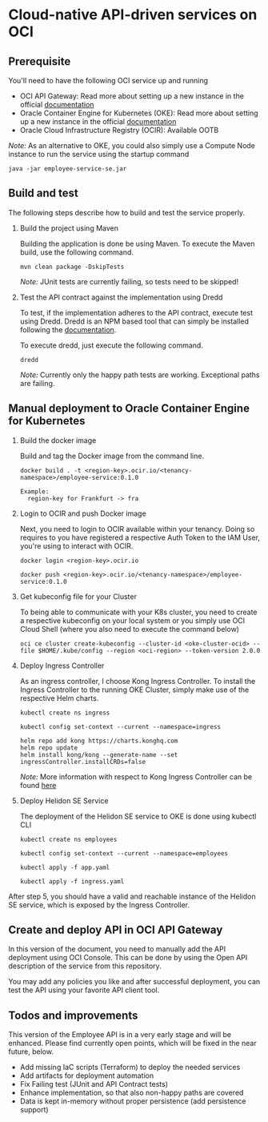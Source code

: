 # Cloud-native API-driven services on OCI

## Prerequisite

You'll need to have the following OCI service up and running

* OCI API Gateway: Read more about setting up a new instance in the official [documentation](https://docs.cloud.oracle.com/en-us/iaas/Content/APIGateway/Tasks/apigatewaycreatinggateway.htm)
* Oracle Container Engine for Kubernetes (OKE): Read more about setting up a new instance in the official  [documentation](https://docs.cloud.oracle.com/en-us/iaas/Content/ContEng/Concepts/contengoverview.htm)
* Oracle Cloud Infrastructure Registry (OCIR): Available OOTB

*Note:* As an alternative to OKE, you could also simply use a Compute Node instance to run the service using the startup command

```java -jar employee-service-se.jar```

## Build and test

The following steps describe how to build and test the service properly. 

1. Build the project using Maven

    Building the application is done be using Maven. To execute the Maven  build, use the following command.

    ``` 
    mvn clean package -DskipTests
    ```
   
    *Note:* JUnit tests are currently failing, so tests need to be skipped!

2. Test the API contract against the implementation using Dredd

    To test, if the implementation adheres to the API contract, execute test using Dredd. Dredd is an NPM based 
    tool that can simply be installed following the [documentation](https://dredd.org/en/latest/installation.html).
    
    To execute dredd, just execute the following command.

    ``` 
    dredd
    ```
    
    *Note:* Currently only the happy path tests are working. Exceptional paths are failing.

## Manual deployment to Oracle Container Engine for Kubernetes

1. Build the docker image

    Build and tag the Docker image from the command line.
    
    ``` 
    docker build . -t <region-key>.ocir.io/<tenancy-namespace>/employee-service:0.1.0
    
    Example:
      region-key for Frankfurt -> fra
    ```

2. Login to OCIR and push Docker image

    Next, you need to login to OCIR available within your tenancy. Doing so requires to you have registered a
    respective Auth Token to the IAM User, you're using to interact with OCIR.
    
    ``` 
    docker login <region-key>.ocir.io
    
    docker push <region-key>.ocir.io/<tenancy-namespace>/employee-service:0.1.0
    ```

3. Get kubeconfig file for your Cluster

    To being able to communicate with your K8s cluster, you need to create a respective kubeconfig on your local 
    system or you simply use OCI Cloud Shell (where you also need to execute the command below)
    
    ```
    oci ce cluster create-kubeconfig --cluster-id <oke-cluster-ocid> --file $HOME/.kube/config --region <oci-region> --token-version 2.0.0 
    ``` 

4. Deploy Ingress Controller

    As an ingress controller, I choose Kong Ingress Controller. To install the Ingress Controller to the running OKE
    Cluster, simply make use of the respective Helm charts.
    
    ```
    kubectl create ns ingress
    
    kubectl config set-context --current --namespace=ingress
    
    helm repo add kong https://charts.konghq.com
    helm repo update
    helm install kong/kong --generate-name --set ingressController.installCRDs=false
    ```
    
    *Note:* More information with respect to Kong Ingress Controller can be found [here](https://github.com/Kong/kubernetes-ingress-controller)

5. Deploy Helidon SE Service

    The deployment of the Helidon SE service to OKE is done using kubectl CLI
    
    ```
    kubectl create ns employees
    
    kubectl config set-context --current --namespace=employees
    
    kubectl apply -f app.yaml
    
    kubectl apply -f ingress.yaml
    ```
 
 After step 5, you should have a valid and reachable instance of the Helidon SE service, which is exposed
 by the Ingress Controller.
 
 ## Create and deploy API in OCI API Gateway
 
 In this version of the document, you need to manually add the API deployment using OCI Console. This can be
 done by using the Open API description of the service from this repository.
 
 You may add any policies you like and after successful deployment, you can test the API using your favorite API client tool.
 
 ## Todos and improvements
 
 This version of the Employee API is in a very early stage and will be enhanced. Please find currently open
 points, which will be fixed in the near future, below.
 
 * Add missing IaC scripts (Terraform) to deploy the needed services
 * Add artifacts for deployment automation
 * Fix Failing test (JUnit and API Contract tests)
 * Enhance implementation, so that also non-happy paths are covered
 * Data is kept in-memory without proper persistence (add persistence support)